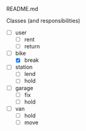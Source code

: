 README.md

Classes (and responsibilities)
-[ ] user
	-[ ] rent
	-[ ] return
-[ ] bike
	-[x] break
-[ ] station
	-[ ] lend
	-[ ] hold
-[ ] garage
	-[ ] fix
	-[ ] hold
-[ ] van
	-[ ] hold
	-[ ] move